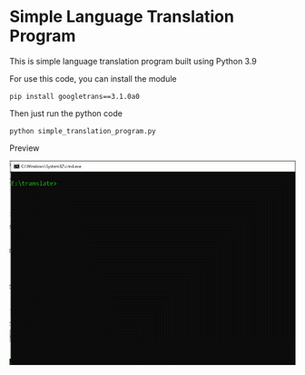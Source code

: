 # Simple Language Translation Program

This is simple language translation program built using Python 3.9

For use this code, you can install the module

```
pip install googletrans==3.1.0a0
```

Then just run the python code

```
python simple_translation_program.py
```

Preview

![preview](translation_program.gif)
